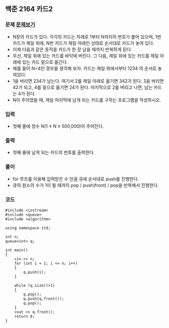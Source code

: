## 백준 2164 카드2
### 문제 [문제보기](https://www.acmicpc.net/problem/2164)
 - N장의 카드가 있다. 각각의 카드는 차례로 1부터 N까지의 번호가 붙어 있으며, 1번 카드가 제일 위에, N번 카드가 제일 아래인 상태로 순서대로 카드가 놓여 있다.
 - 이제 다음과 같은 동작을 카드가 한 장 남을 때까지 반복하게 된다. 
 - 우선, 제일 위에 있는 카드를 바닥에 버린다. 그 다음, 제일 위에 있는 카드를 제일 아래에 있는 카드 밑으로 옮긴다.
 - 예를 들어 N=4인 경우를 생각해 보자. 카드는 제일 위에서부터 1234 의 순서로 놓여있다. 
 - 1을 버리면 234가 남는다. 여기서 2를 제일 아래로 옮기면 342가 된다. 3을 버리면 42가 되고, 4를 밑으로 옮기면 24가 된다. 마지막으로 2를 버리고 나면, 남는 카드는 4가 된다.
 - N이 주어졌을 때, 제일 마지막에 남게 되는 카드를 구하는 프로그램을 작성하시오.

### 입력
 - 첫째 줄에 정수 N(1 ≤ N ≤ 500,000)이 주어진다.

### 출력
 - 첫째 줄에 남게 되는 카드의 번호를 출력한다.

### 풀이
 - for 루프를 이용해 입력받은 수 만큼 큐에 순서대로 push를 진행한다.
 - 큐의 원소의 수가 1이 될 때까지 pop / push(front) / pop을 반복해서 진행한다.
 
### 코드
```
#include <iostream>
#include <queue>
#include <algorithm>

using namespace std;

int n;
queue<int> q;

int main()
{
	cin >> n;
	for (int i = 1; i <= n; i++)
	{
		q.push(i);
	}

	while (q.size()>1)
	{
		q.pop();
		q.push(q.front());
		q.pop();
	}
	cout << q.front();
	return 0;
}
```
